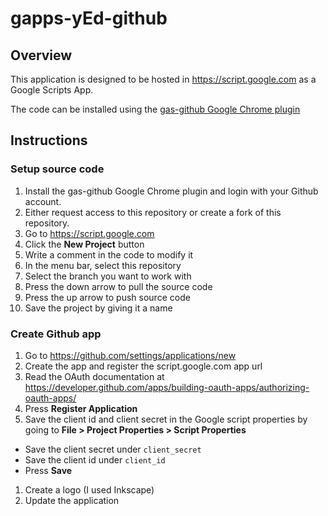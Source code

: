# gapps-yEd-github

## Overview

This application is designed to be hosted in https://script.google.com as a Google Scripts App.

The code can be installed using the [gas-github Google Chrome plugin](https://github.com/leonhartX/gas-github)

## Instructions

### Setup source code

1. Install the gas-github Google Chrome plugin and login with your Github account.
1. Either request access to this repository or create a fork of this repository.
1. Go to https://script.google.com
1. Click the **New Project** button
1. Write a comment in the code to modify it
1. In the menu bar, select this repository
1. Select the branch you want to work with
1. Press the down arrow to pull the source code
1. Press the up arrow to push source code
1. Save the project by giving it a name

### Create Github app

1. Go to https://github.com/settings/applications/new
1. Create the app and register the script.google.com app url
1. Read the OAuth documentation at https://developer.github.com/apps/building-oauth-apps/authorizing-oauth-apps/
1. Press **Register Application**
1. Save the client id and client secret in the Google script properties by going to **File > Project Properties > Script Properties**
  * Save the client secret under `client_secret`
  * Save the client id under `client_id`
  * Press **Save**
1. Create a logo (I used Inkscape)
1. Update the application

